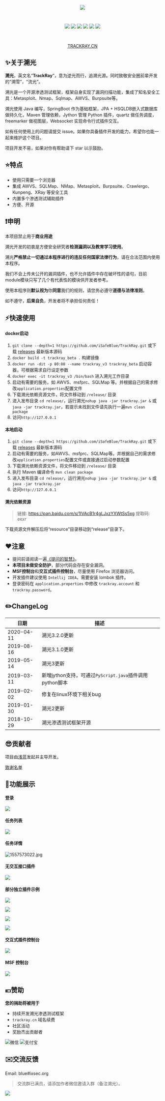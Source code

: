 
<div align="center">


![](docs/img/logo.png)

<br/>

![](https://img.shields.io/badge/KCon-%E5%85%B5%E5%99%A8%E8%B0%B1-red)
![](https://img.shields.io/badge/version-3.2.0-success)
![](https://img.shields.io/github/stars/iSafeBlue/Trackray.svg)
![](https://img.shields.io/github/forks/iSafeBlue/Trackray.svg)
![](https://img.shields.io/github/license/iSafeBlue/Trackray.svg)
![](https://img.shields.io/github/issues/iSafeBlue/Trackray.svg)    

<br/>

[TRACKRAY.CN](https://trackray.cn)

</div>


## ✨关于溯光

**溯光**，英文名“**TrackRay**”，意为逆光而行，追溯光源。同时致敬安全圈前辈开发的“溯雪”，“流光”。

溯光是一个开源渗透测试框架，框架自身实现了漏洞扫描功能，集成了知名安全工具：Metasploit、Nmap、Sqlmap、AWVS、Burpsuite等。

溯光使用 Java 编写，SpringBoot 作为基础框架，JPA + HSQLDB嵌入式数据库做持久化，Maven 管理依赖，Jython 管理 Python 插件，quartz 做任务调度，freemarker 做视图层，Websocket 实现命令行式插件交互。

如有任何使用上的问题请提交 issue。如果你具备插件开发的能力，希望你也能一起来维护这个项目。

项目开发不易，如果对你有帮助请下 star 以示鼓励。

## ⭐️特点 

- 使用只需要一个浏览器
- 集成 AWVS、SQLMap、NMap、Metasploit、Burpsuite、Crawlergo、Kunpeng、XRay 等安全工具
- 内置多个渗透测试辅助插件
- 方便、开源

## ❗️申明 

本项目禁止用于**商业用途**

溯光开发的初衷是方便安全研究者**检测漏洞以及教育学习使用**。

溯光**严格禁止一切通过本程序进行的违反任何国家法律行为**，请在合法范围内使用本程序。

我们不会上传未公开的漏洞插件，也不允许插件中存在破坏性的语句，目前module模块只写了几个有代表性的模块供开发者参考。

使用本程序则**默认视为**你**同意**我们的规则，请您务必遵守**道德与法律准则**。

如不遵守，**后果自负**，开发者将不承担任何责任！

## ⚡️快速使用 

#### docker启动
1. `git clone --depth=1 https://github.com/iSafeBlue/TrackRay.git` 或下载 [releases](https://github.com/iSafeBlue/TrackRay/releases) 最新版本源码
2. `docker build -t trackray_beta .` 构建镜像
3. `docker run -dit -p 80:80 --name trackray_v3 trackray_beta` 启动容器，可根据需求自行设定参数
4. `docker exec -it trackray_v3 /bin/bash` 进入溯光工作目录
5. 启动有需要的服务，如 AWVS、msfprc、SQLMap 等。并根据自己的需求修改`application.properties`配置文件
6. 下载溯光依赖资源文件，将文件移动到 `/release/` 目录
7. 进入发布目录 `cd release/`，运行溯光`nohup java -jar trackray.jar &` 或 `java -jar trackray.jar`，若提示未找到文件请先执行一遍`mvn clean package`
8. 访问`http://127.0.0.1`

#### 本地启动
1. `git clone --depth=1 https://github.com/iSafeBlue/TrackRay.git` 或下载 [releases](https://github.com/iSafeBlue/TrackRay/releases) 最新版本源码
2. 启动有需要的服务，如AWVS、msfprc、SQLMap等。并根据自己的需求修改`application.properties`配置文件或直接通过启动参数配置
3. 下载溯光依赖资源文件，将文件移动到 `/release/` 目录
4. 执行 Maven 编译命令 `mvn clean package` 
5. 进入发布目录 `cd release/`，运行溯光`nohup java -jar trackray.jar &` 或 `java -jar trackray.jar`
6. 访问`http://127.0.0.1`


#### 溯光依赖资源

> 链接: https://pan.baidu.com/s/1lVAcB1r4gLJxzYXWtSs5xg 提取码: eexr

下载资源文件解压后将“resource”目录移动到“release”目录下。

## ❤️注意

- 提问前请阅读一遍[《提问的智慧》](https://github.com/ryanhanwu/How-To-Ask-Questions-The-Smart-Way/blob/master/README-zh_CN.md)。
- **本项目未做安全防护**，部分代码会存在安全漏洞。
- **MSF控制台**和**交互式插件控制台**，尽量使用 Firefox 浏览器访问。
- 开发插件建议使用 `Intellij IDEA`，需要安装 lombok 插件。
- 登录密码在 `application.properties` 中修改 `trackray.account` 和 `trackray.password`。


## ✏️ChangeLog 

| 日期 | 描述  |
| ---- | ---- |
| 2020-04-11 | 溯光3.2.0更新 |
| 2019-08-16 | 溯光3.1.0更新 |
| 2019-05-14 | 溯光3更新 |
| 2019-03-11 | 新增jython支持，可通过`PyScript.java`插件调用python脚本 |
| 2019-02-02 | 修复在linux环境下相关bug |
| 2019-01-30 | 溯光2更新 |
| 2018-10-29 | 溯光渗透测试框架开源 |


## 😎贡献者

项目由[浅蓝](https://github.com/iSafeBlue)发起并主导开发。

[致谢名单](https://github.com/iSafeBlue/TrackRay/wiki/%E8%87%B4%E8%B0%A2%E5%90%8D%E5%8D%95)


## 🚀功能展示 

#### 登录

![][2]

#### 任务列表

![][4]

#### 任务详情

![1557573022.jpg][6]

#### 无交互接口插件

![][7]

#### 部分独立插件示例

![][11]

![][12]

![][13]

![][14]

#### 交互式插件控制台

![][9]

#### MSF 控制台

![](/docs/img/msf.gif)

## 💴赞助

**您的捐助将被用于**

* 持续开发溯光渗透测试框架
* ```trackray.cn```  域名续费
* 社区活动
* 奖励杰出贡献者

![微信](docs/img/wx.png) ![支付宝](docs/img/ali.png)


## ✉️交流反馈

Email: blue#ixsec.org

> 交流群已满员，请添加作者微信邀请入群（备注溯光）。

![][10]

  [1]: /docs/img/3999579642.png
  [2]: /docs/img/242398485.png
  [3]: /docs/img/4052103405.png
  [4]: /docs/img/3017849620.png
  [5]: /docs/img/4059228044.png
  [6]: /docs/img/4094571871.png
  [7]: /docs/img/1587610634.png
  [9]: /docs/img/2882579563.gif
  [10]: /docs/img/wechat.png
  [11]: /docs/img/1565838022.jpg
  [12]: /docs/img/1565838023.png
  [13]: /docs/img/1565838152.jpg
  [14]: /docs/img/1565924910.png
    
